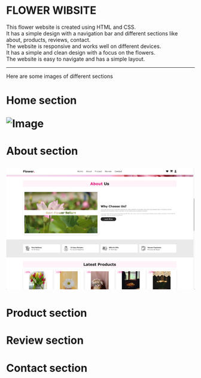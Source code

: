 # FLOWER WIBSITE
This flower website is created using HTML and CSS.
<br>
It has a simple design with a navigation bar and different sections like about, products, reviews, contact.
<br>
The website is responsive and works well on different devices.
<br>
It has a simple and clean design with a focus on the flowers.
<br>
The website is easy to navigate and has a simple layout.
<br>
<hr>
Here are some images of different sections
<br>

<h1>Home section</h>

![Image](https://github.com/user-attachments/assets/51e52f77-ce4a-4555-931d-cbd279dd47af)

<h1>About section</h>

![Image alt](https://github.com/MuferrehFatima/flowerwebsite/blob/main/images/about.png?raw=true)



<h1>Product section</h>


<h1>Review section</h>


<h1>Contact section</h>
